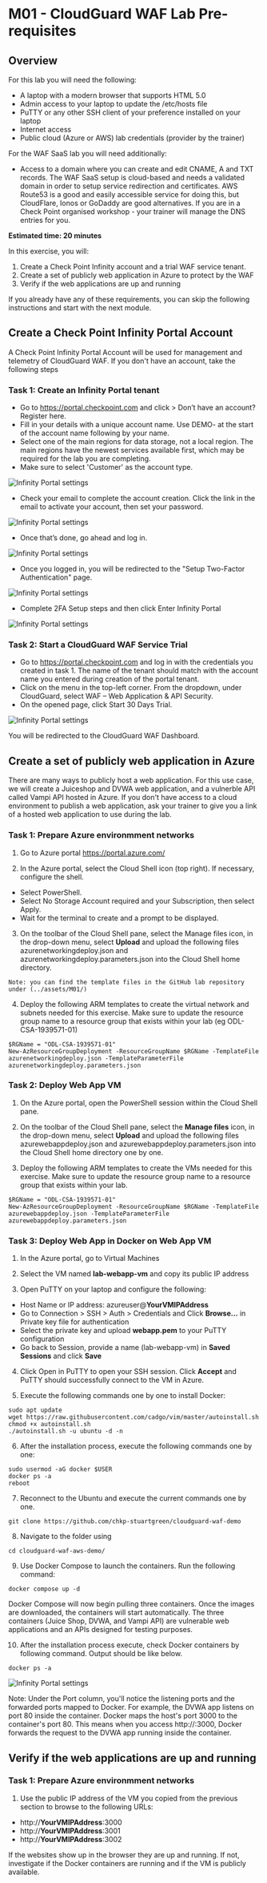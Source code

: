 # M01 - CloudGuard WAF Lab Pre-requisites

## Overview

For this lab you will need the following:
- A laptop with a modern browser that supports HTML 5.0
- Admin access to your laptop to update the /etc/hosts file
- PuTTY or any other SSH client of your preference installed on your laptop
- Internet access
- Public cloud (Azure or AWS) lab credentials (provider by the trainer)

For the WAF SaaS lab you will need additionally:
- Access to a domain where you can create and edit CNAME, A and TXT records.
The WAF SaaS setup is cloud-based and needs a validated domain in order to setup service redirection and certificates.
AWS Route53 is a good and easily accessible service for doing this, but CloudFlare, Ionos or GoDaddy are good alternatives.
If you are in a Check Point organised workshop - your trainer will manage the DNS entries for you.

**Estimated time: 20 minutes**

In this exercise, you will:
1) Create a Check Point Infinity account and a trial WAF service tenant.
2) Create a set of publicly web application in Azure to protect by the WAF
3) Verify if the web applications are up and running

If you already have any of these requirements, you can skip the following instructions and start with the next module.

## Create a Check Point Infinity Portal Account
A Check Point Infinity Portal Account will be used for management and telemetry of CloudGuard WAF. If you don't have an account, take the following steps

### Task 1: Create an Infinity Portal tenant

- Go to https://portal.checkpoint.com and click > Don’t have an account? Register here.
- Fill in your details with a unique account name. Use DEMO- at the start of the account name following by your name.
- Select one of the main regions for data storage, not a local region. The main regions have the newest services available first, which may be required for the lab you are completing.
- Make sure to select 'Customer' as the account type.
	   
![Infinity Portal settings](../assets/images/infinity-portal-settings.png)

- Check your email to complete the account creation. Click the link in the email to activate your account, then set your password.

![Infinity Portal settings](../assets/images/infinity-portal-invite.png)

- Once that’s done, go ahead and log in. 

![Infinity Portal settings](../assets/images/infinity-portal-accountactivated.png)

- Once you logged in, you will be redirected to the "Setup Two-Factor Authentication" page.

![Infinity Portal settings](../assets/images/infinity-portal-2fa.png)

- Complete 2FA Setup steps and then click Enter Infinity Portal

![Infinity Portal settings](../assets/images/infinity-portal-2facompleted.png)

### Task 2: Start a CloudGuard WAF Service Trial

- Go to https://portal.checkpoint.com and log in with the credentials you created in task 1. 
The name of the tenant should match with the account name you entered during creation of the portal tenant.
- Click on the menu in the top-left corner. From the dropdown, under CloudGuard, select WAF – Web Application & API Security.
- On the opened page, click Start 30 Days Trial.

![Infinity Portal settings](../assets/images/infinity-portal-starttrial.png)

You will be redirected to the CloudGuard WAF Dashboard.

## Create a set of publicly web application in Azure

There are many ways to publicly host a web application. For this use case, we will create a Juiceshop and DVWA web application, and a vulnerble API called Vampi API hosted in Azure. If you don't have access to a cloud environment to publish a web application, ask your trainer to give you a link of a hosted web application to use during the lab.

### Task 1: Prepare Azure environmment networks

1. Go to Azure portal https://portal.azure.com/

2. In the Azure portal, select the Cloud Shell icon (top right). If necessary, configure the shell.
- Select PowerShell.
- Select No Storage Account required and your Subscription, then select Apply.
- Wait for the terminal to create and a prompt to be displayed.

3. On the toolbar of the Cloud Shell pane, select the Manage files icon, in the drop-down menu, select **Upload** and upload the following files azurenetworkingdeploy.json and azurenetworkingdeploy.parameters.json into the Cloud Shell home directory.

``Note: you can find the template files in the GitHub lab repository under (../assets/M01/)``

4. Deploy the following ARM templates to create the virtual network and subnets needed for this exercise. Make sure to update the resource group name to a resource group that exists within your lab (eg ODL-CSA-1939571-01)

```
$RGName = "ODL-CSA-1939571-01"
New-AzResourceGroupDeployment -ResourceGroupName $RGName -TemplateFile azurenetworkingdeploy.json -TemplateParameterFile azurenetworkingdeploy.parameters.json
```

### Task 2: Deploy Web App VM

1. On the Azure portal, open the PowerShell session within the Cloud Shell pane.

2. On the toolbar of the Cloud Shell pane, select the **Manage files** icon, in the drop-down menu, select **Upload** and upload the following files azurewebappdeploy.json and azurewebappdeploy.parameters.json into the Cloud Shell home directory one by one.

3. Deploy the following ARM templates to create the VMs needed for this exercise. Make sure to update the resource group name to a resource group that exists within your lab.

```
$RGName = "ODL-CSA-1939571-01"
New-AzResourceGroupDeployment -ResourceGroupName $RGName -TemplateFile azurewebappdeploy.json -TemplateParameterFile azurewebappdeploy.parameters.json
```

### Task 3: Deploy Web App in Docker on Web App VM

1. In the Azure portal, go to Virtual Machines

2. Select the VM named **lab-webapp-vm** and copy its public IP address

3. Open PuTTY on your laptop and configure the following:
- Host Name or IP address: azureuser@**YourVMIPAddress**
- Go to Connection > SSH > Auth > Credentials and Click **Browse...** in Private key file for authentication
- Select the private key and upload **webapp.pem** to your PuTTY configuration
- Go back to Session, provide a name (lab-webapp-vm) in **Saved Sessions** and click **Save**

4. Click Open in PuTTY to open your SSH session. Click **Accept** and PuTTY should successfully connect to the VM in Azure.

5. Execute the following commands one by one to install Docker:

```
sudo apt update
wget https://raw.githubusercontent.com/cadgo/vim/master/autoinstall.sh 
chmod +x autoinstall.sh
./autoinstall.sh -u ubuntu -d -n
```

6. After the installation process, execute the following commands one by one:

```
sudo usermod -aG docker $USER
docker ps -a
reboot
```

7. Reconnect to the Ubuntu and execute the current commands one by one.

```
git clone https://github.com/chkp-stuartgreen/cloudguard-waf-demo
```
8. Navigate to the folder using

```
cd cloudguard-waf-aws-demo/
```

9. Use Docker Compose to launch the containers. Run the following command:

```
docker compose up -d
```

Docker Compose will now begin pulling three containers. Once the images are downloaded, the containers will start automatically. The three containers (Juice Shop, DVWA, and Vampi API) are vulnerable web applications and an APIs designed for testing purposes.

10. After the installation process execute, check Docker containers by following command. Output should be like below. 

```
docker ps -a
```

![Infinity Portal settings](../assets/images/ssh-dockerps.png)

Note: Under the Port column, you'll notice the listening ports and the forwarded ports mapped to Docker. For example, the DVWA app listens on port 80 inside the container. Docker maps the host's port 3000 to the container's port 80. This means when you access http://<host-ip>:3000, Docker forwards the request to the DVWA app running inside the container.

## Verify if the web applications are up and running

### Task 1: Prepare Azure environmment networks

1. Use the public IP address of the VM you copied from the previous section to browse to the following URLs:

- http://**YourVMIPAddress**:3000
- http://**YourVMIPAddress**:3001
- http://**YourVMIPAddress**:3002

If the websites show up in the browser they are up and running. If not, investigate if the Docker containers are running and if the VM is publicly available.